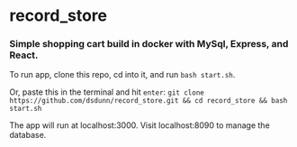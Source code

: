 # record_store

### Simple shopping cart build in docker with MySql, Express, and React.

To run app, clone this repo, cd into it, and run `bash start.sh`.

Or, paste this in the terminal and hit `enter`: 
```git clone https://github.com/dsdunn/record_store.git && cd record_store && bash start.sh```

The app will run at localhost:3000.
Visit localhost:8090 to manage the database.
